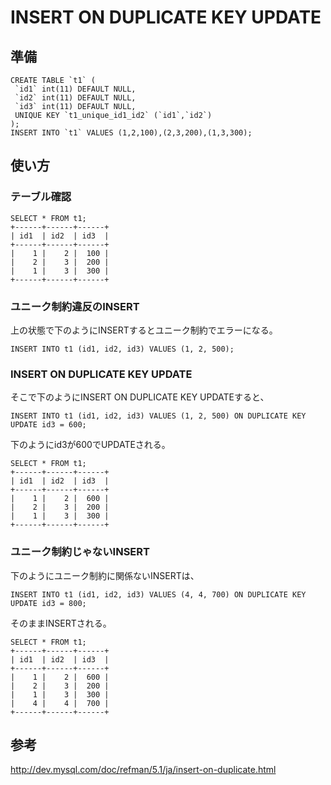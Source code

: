 ﻿# INSERT ON DUPLICATE KEY UPDATE

## 準備

```clike
CREATE TABLE `t1` (
 `id1` int(11) DEFAULT NULL,
 `id2` int(11) DEFAULT NULL,
 `id3` int(11) DEFAULT NULL,
 UNIQUE KEY `t1_unique_id1_id2` (`id1`,`id2`)
);
INSERT INTO `t1` VALUES (1,2,100),(2,3,200),(1,3,300);
```

## 使い方
### テーブル確認

```clike
SELECT * FROM t1;
+------+------+------+
| id1  | id2  | id3  |
+------+------+------+
|    1 |    2 |  100 |
|    2 |    3 |  200 |
|    1 |    3 |  300 |
+------+------+------+
```

### ユニーク制約違反のINSERT
上の状態で下のようにINSERTするとユニーク制約でエラーになる。

```clike
INSERT INTO t1 (id1, id2, id3) VALUES (1, 2, 500);
```

### INSERT ON DUPLICATE KEY UPDATE
そこで下のようにINSERT ON DUPLICATE KEY UPDATEすると、

```clike
INSERT INTO t1 (id1, id2, id3) VALUES (1, 2, 500) ON DUPLICATE KEY UPDATE id3 = 600;
```

下のようにid3が600でUPDATEされる。

```clike
SELECT * FROM t1;
+------+------+------+
| id1  | id2  | id3  |
+------+------+------+
|    1 |    2 |  600 |
|    2 |    3 |  200 |
|    1 |    3 |  300 |
+------+------+------+
```

### ユニーク制約じゃないINSERT
下のようにユニーク制約に関係ないINSERTは、

```clike
INSERT INTO t1 (id1, id2, id3) VALUES (4, 4, 700) ON DUPLICATE KEY UPDATE id3 = 800;
```

そのままINSERTされる。

```clike
SELECT * FROM t1;
+------+------+------+
| id1  | id2  | id3  |
+------+------+------+
|    1 |    2 |  600 |
|    2 |    3 |  200 |
|    1 |    3 |  300 |
|    4 |    4 |  700 |
+------+------+------+
```

## 参考
http://dev.mysql.com/doc/refman/5.1/ja/insert-on-duplicate.html
